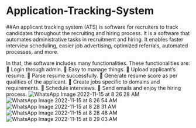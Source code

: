 # Application-Tracking-System

##An applicant tracking system (ATS) is software for recruiters to track candidates throughout the recruiting and hiring process. It is a software that automates administrative tasks in recruitment and hiring. It enables faster interview scheduling, easier job advertising, optimized referrals, automated processes, and more.

In that, the software includes many functionalities. These functionalities   are:
	Login through admin.
	Easy to manage things.
	Upload applicant’s resume. 
	Parse resume successfully.
	Generate resume score as per qualities of the applicant.
	Create jobs specific to domains and requirements.
	Schedule interviews.
	Send emails and enjoy the hiring process.
![WhatsApp Image 2022-11-15 at 8 26 28 AM](https://user-images.githubusercontent.com/68602671/201817555-1c86f1fc-5254-4fdc-be44-6622e3d7b0c5.jpeg)
![WhatsApp Image 2022-11-15 at 8 26 54 AM](https://user-images.githubusercontent.com/68602671/201817594-814a5d44-4e7b-487e-8324-00bb8f50189f.jpeg)
![WhatsApp Image 2022-11-15 at 8 28 31 AM](https://user-images.githubusercontent.com/68602671/201817646-dd1cfd55-67a9-4e2d-90a8-5876e286e14f.jpeg)
![WhatsApp Image 2022-11-15 at 8 28 48 AM](https://user-images.githubusercontent.com/68602671/201817699-131023e0-0c47-42b2-90cb-f893bcdbfb77.jpeg)
![WhatsApp Image 2022-11-15 at 8 29 03 AM](https://user-images.githubusercontent.com/68602671/201817745-decd79b6-ee37-41aa-960e-035079821daf.jpeg)
